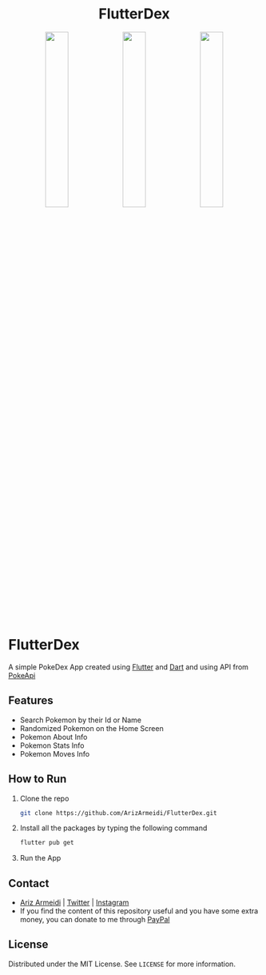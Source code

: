  <h1 align="center">FlutterDex</h1>

<p align="center">
<img src="" width="30%"></img> 
<img src="" width="30%"></img> 
<img src="" width="30%"></img> 
</p>

# FlutterDex

A simple PokeDex App created using [Flutter](https://flutter.dev/) and [Dart](https://dart.dev/) and using API from [PokeApi](https://pokeapi.co/)

## Features

- Search Pokemon by their Id or Name
- Randomized Pokemon on the Home Screen
- Pokemon About Info
- Pokemon Stats Info
- Pokemon Moves Info


## How to Run

1. Clone the repo
   ```sh
   git clone https://github.com/ArizArmeidi/FlutterDex.git
   ```
2. Install all the packages by typing the following command
   ```sh
   flutter pub get
   ```
3. Run the App

## Contact

- [Ariz Armeidi](https://github.com/ArizArmeidi/) | [Twitter](https://twitter.com/ArizArmeidi) | [Instagram](https://www.instagram.com/ariz.armeidi/)
- If you find the content of this repository useful and you have some extra money, you can donate to me through [PayPal](https://www.paypal.com/paypalme/arizarmeidi)

## License
Distributed under the MIT License. See `LICENSE` for more information.
